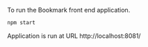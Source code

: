 
To run the Bookmark front end application.
```sh
npm start
```
Application is run at URL http://localhost:8081/

